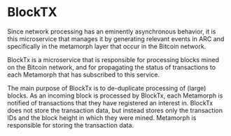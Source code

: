 # BlockTX

Since network processing has an eminently asynchronous behavior, it is this microservice that manages it by generating 
relevant events in ARC and specifically in the metamorph layer that occur in the Bitcoin network.

BlockTx is a microservice that is responsible for processing blocks mined on the Bitcoin network, and for propagating
the status of transactions to each Metamorph that has subscribed to this service.

The main purpose of BlockTx is to de-duplicate processing of (large) blocks. As an incoming block is processed by BlockTx, each Metamorph is notified of transactions that they have registered an interest in. BlockTx does not store the transaction data, but instead stores only the transaction IDs and the block height in which
they were mined. Metamorph is responsible for storing the transaction data.


